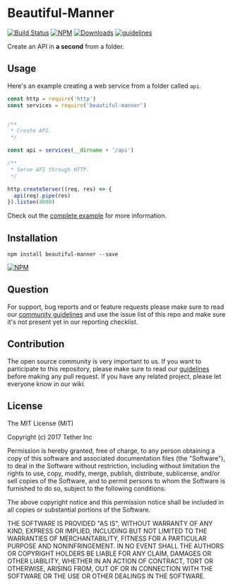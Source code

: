# Beautiful-Manner

[![Build Status](https://travis-ci.org/petrofeed/beautiful-manner.svg?branch=master)](https://travis-ci.org/petrofeed/beautiful-manner)
[![NPM](https://img.shields.io/npm/v/beautiful-manner.svg)](https://www.npmjs.com/package/beautiful-manner)
[![Downloads](https://img.shields.io/npm/dm/beautiful-manner.svg)](http://npm-stat.com/charts.html?package=beautiful-manner)
[![guidelines](https://tether.github.io/contribution-guide/badge-guidelines.svg)](https://github.com/tether/contribution-guide)

Create an API in **a second** from a folder.

## Usage

Here's an example creating a web service from a folder called `api`.

```js
const http = require('http')
const services = require('beautiful-manner')


/**
 * Create API.
 */

const api = services(__dirname + '/api')

/**
 * Serve API through HTTP.
 */

http.createServer((req, res) => {
  api(req).pipe(res)
}).listen(4000)
```

Check out the [complete example](https://github.com/tether/beautiful-manner/tree/master/example) for more information.

## Installation

```shell
npm install beautiful-manner --save
```

[![NPM](https://nodei.co/npm/beautiful-manner.png)](https://nodei.co/npm/beautiful-manner/)


## Question

For support, bug reports and or feature requests please make sure to read our
<a href="https://github.com/tether/contribution-guide/blob/master/community.md" target="_blank">community guidelines</a> and use the issue list of this repo and make sure it's not present yet in our reporting checklist.

## Contribution

The open source community is very important to us. If you want to participate to this repository, please make sure to read our <a href="https://github.com/tether/contribution-guide" target="_blank">guidelines</a> before making any pull request. If you have any related project, please let everyone know in our wiki.

## License

The MIT License (MIT)

Copyright (c) 2017 Tether Inc

Permission is hereby granted, free of charge, to any person obtaining a copy of this software and associated documentation files (the "Software"), to deal in the Software without restriction, including without limitation the rights to use, copy, modify, merge, publish, distribute, sublicense, and/or sell copies of the Software, and to permit persons to whom the Software is furnished to do so, subject to the following conditions:

The above copyright notice and this permission notice shall be included in all copies or substantial portions of the Software.

THE SOFTWARE IS PROVIDED "AS IS", WITHOUT WARRANTY OF ANY KIND, EXPRESS OR IMPLIED, INCLUDING BUT NOT LIMITED TO THE WARRANTIES OF MERCHANTABILITY, FITNESS FOR A PARTICULAR PURPOSE AND NONINFRINGEMENT. IN NO EVENT SHALL THE AUTHORS OR COPYRIGHT HOLDERS BE LIABLE FOR ANY CLAIM, DAMAGES OR OTHER LIABILITY, WHETHER IN AN ACTION OF CONTRACT, TORT OR OTHERWISE, ARISING FROM, OUT OF OR IN CONNECTION WITH THE SOFTWARE OR THE USE OR OTHER DEALINGS IN THE SOFTWARE.
